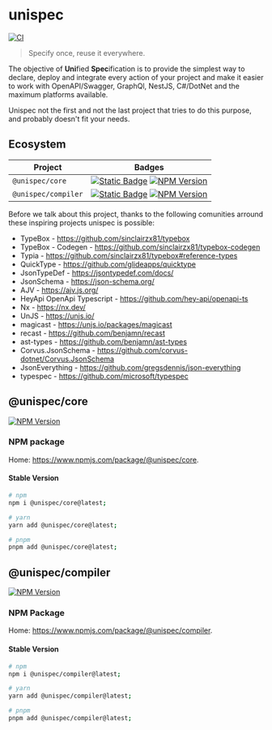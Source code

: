 # unispec

[![CI](https://github.com/guesant/unispec/actions/workflows/ci.yml/badge.svg)](https://github.com/guesant/unispec/actions/workflows/ci.yml)

> Specify once, reuse it everywhere.

The objective of **Uni**fied **Spec**ification is to provide the simplest way to declare, deploy and integrate every action of your project and make it easier to work with OpenAPI/Swagger, GraphQl, NestJS, C#/DotNet and the maximum platforms available.

Unispec not the first and not the last project that tries to do this purpose, and probably doesn't fit your needs.

## Ecosystem

| Project             | Badges                                                                                                                                                                                                                                                                                                                                           |
|---------------------|--------------------------------------------------------------------------------------------------------------------------------------------------------------------------------------------------------------------------------------------------------------------------------------------------------------------------------------------------|
| `@unispec/core`     | [![Static Badge](https://img.shields.io/badge/Source_Code-GitHub-blue?style=flat&logo=git)](https://github.com/guesant/unispec/tree/main/packages/core) [![NPM Version](https://img.shields.io/npm/v/%40unispec%2Fcore?link=https%3A%2F%2Fwww.npmjs.com%2Fpackage%2F%40unispec%2Fcore)](https://www.npmjs.com/package/@unispec/core)             |
| `@unispec/compiler` | [![Static Badge](https://img.shields.io/badge/Source_Code-GitHub-blue?style=flat&logo=git)](https://github.com/guesant/unispec/tree/main/packages/core) [![NPM Version](https://img.shields.io/npm/v/%40unispec%2Fcompiler?link=https%3A%2F%2Fwww.npmjs.com%2Fpackage%2F%40unispec%2Fcompiler)](https://www.npmjs.com/package/@unispec/compiler) |

Before we talk about this project, thanks to the following comunities arround these inspiring projects unispec is possible:

- TypeBox - <https://github.com/sinclairzx81/typebox>
- TypeBox - Codegen - <https://github.com/sinclairzx81/typebox-codegen>
- Typia - <https://github.com/sinclairzx81/typebox#reference-types>
- QuickType - <https://github.com/glideapps/quicktype>
- JsonTypeDef - <https://jsontypedef.com/docs/>
- JsonSchema - <https://json-schema.org/>
- AJV - <https://ajv.js.org/>
- HeyApi OpenApi Typescript - <https://github.com/hey-api/openapi-ts>
- Nx - <https://nx.dev/>
- UnJS - <https://unjs.io/>
- magicast - <https://unjs.io/packages/magicast>
- recast - <https://github.com/benjamn/recast>
- ast-types - <https://github.com/benjamn/ast-types>
- Corvus.JsonSchema - <https://github.com/corvus-dotnet/Corvus.JsonSchema>
- JsonEverything - <https://github.com/gregsdennis/json-everything>
- typespec - <https://github.com/microsoft/typespec>

## @unispec/core

[![NPM Version](https://img.shields.io/npm/v/%40unispec%2Fcore?link=https%3A%2F%2Fwww.npmjs.com%2Fpackage%2F%40unispec%2Fcore)](https://www.npmjs.com/package/@unispec/core)

### NPM package

Home: <https://www.npmjs.com/package/@unispec/core>.

#### Stable Version

```sh
# npm
npm i @unispec/core@latest;

# yarn
yarn add @unispec/core@latest;

# pnpm
pnpm add @unispec/core@latest;
```

## @unispec/compiler

[![NPM Version](https://img.shields.io/npm/v/%40unispec%2Fcompiler?link=https%3A%2F%2Fwww.npmjs.com%2Fpackage%2F%40unispec%2Fcompiler)](https://www.npmjs.com/package/@unispec/compiler)

### NPM Package

Home: <https://www.npmjs.com/package/@unispec/compiler>.

#### Stable Version

```sh
# npm
npm i @unispec/compiler@latest;

# yarn
yarn add @unispec/compiler@latest;

# pnpm
pnpm add @unispec/compiler@latest;
```
